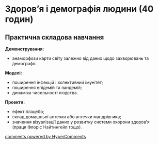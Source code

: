 <div id="hypercomments_widget" class="js-hypercomments-widget invisible"></div>

# Здоров’я і демографія людини (40 годин)

## Практична складова навчання


<p><b>Демонстрування:</b><br>
<ul>
    <li>анаморфози карти світу залежно від даних щодо захворювань та демографії.</li>
</ul></p>
<p><b>Моделі:</b><br>
<ul>
    <li>поширення інфекцій і колективний імунітет;</li>
    <li>поширення епідемій та пандемій;</li>
    <li>динаміка чисельності людства.</li>
</ul></p>
<p><b>Проекти:</b><br>
<ul>
    <li>ефект плацебо;</li>
    <li>склад домашньої аптечки або аптечки мандрівника;</li>
    <li>значення візуалізації даних у розвитку системи  охорони здоров'я (праця Флоріс Найтингейл тощо).</li>
</ul></p>



<div class="js-hypercomments-container">
<a href="http://hypercomments.com" class="hc-link" title="comments widget">comments powered by HyperComments</a>
</div>